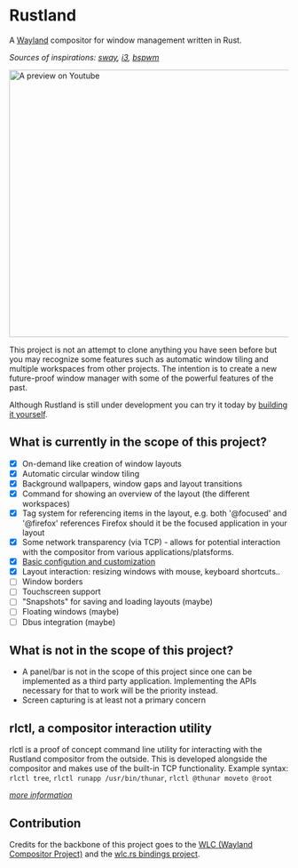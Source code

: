 Rustland
========

A [Wayland](https://wayland.freedesktop.org/) compositor for window management written in Rust.
  
*Sources of inspirations: [sway](http://swaywm.org/), [i3](https://i3wm.org/), [bspwm](https://github.com/baskerville/bspwm)*

[<img alt="A preview on Youtube" align="center" width="827" height="481" src="https://i.imgur.com/Ek06LG8.png">](https://www.youtube.com/watch?v=C5r9Bc7rCI4)

 This project is not an attempt to clone anything you have seen before but you may recognize some features such as automatic window tiling and multiple workspaces from other projects. The intention is to create a new future-proof window manager with some of the powerful features of the past.
  
 Although Rustland is still under development you can try it today by [building it yourself](https://github.com/perfah/Rustland/wiki/Get-started#building).

What is currently in the scope of this project?
-----------------------------------------------

 - [x] On-demand like creation of window layouts 
 - [x] Automatic circular window tiling
 - [x] Background wallpapers, window gaps and layout transitions
 - [x] Command for showing an overview of the layout (the different workspaces) 
 - [x] Tag system for referencing items in the layout, e.g. both '@focused' and '@firefox' references Firefox should it be the focused application in your layout
 - [x] Some network transparency (via TCP) - allows for potential interaction with the compositor from various applications/platsforms. 
 - [x] [Basic configution and customization](https://github.com/perfah/Rustland/wiki/Configuration)
 - [X] Layout interaction: resizing windows with mouse, keyboard shortcuts..
 - [ ] Window borders
 - [ ] Touchscreen support
 - [ ] "Snapshots" for saving and loading layouts (maybe)
 - [ ] Floating windows (maybe)
 - [ ] Dbus integration (maybe) 

What is not in the scope of this project?
-----------------------------------------

* A panel/bar is not in the scope of this project since one can be implemented as a third party application. Implementing the APIs necessary for that to work will be the priority instead.
* Screen capturing is at least not a primary concern

rlctl, a compositor interaction utility
---------------------------------------

rlctl is a proof of concept command line utility for interacting with the Rustland compositor from the outside. 
This is developed alongside the compositor and makes use of the built-in TCP functionality.
Example syntax: ``rlctl tree``, ``rlctl runapp /usr/bin/thunar``, ``rlctl @thunar moveto @root``
   
[*more information*](https://github.com/perfah/Rustland/wiki/rlctl,-a-compositor-interaction-utility)

Contribution
------------

Credits for the backbone of this project goes to the [WLC (Wayland Compositor Project)](https://github.com/Cloudef/wlc) and the [wlc.rs bindings project](https://github.com/Drakulix/wlc.rs).
